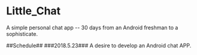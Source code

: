 # Little_Chat
A simple personal chat app -- 30 days from an Android freshman to a sophisticate.

##Schedule##
###2018.5.23###
A desire to develop an Android chat APP.
